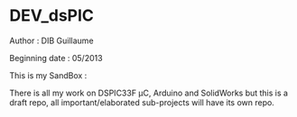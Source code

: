 ﻿DEV_dsPIC
=========

Author : DIB Guillaume

Beginning date : 05/2013

This is my SandBox :

There is all my work on DSPIC33F µC, Arduino and SolidWorks but this is a draft repo,
all important/elaborated sub-projects will have its own repo.
